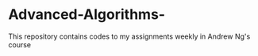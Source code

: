 # Advanced-Algorithms-
This repository contains codes to my assignments weekly in Andrew Ng's course

